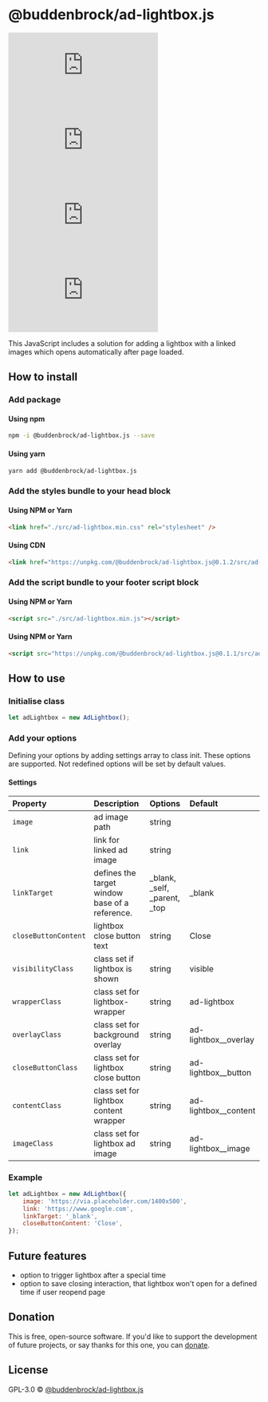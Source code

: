 # @buddenbrock/ad-lightbox.js
![GitHub licenze](https://img.shields.io/github/license/Buddenbrock/ad-lightbox.js?style=for-the-badge)
![GitHub release](https://img.shields.io/github/package-json/version/Buddenbrock/ad-lightbox.js?style=for-the-badge)
![Last commit](https://img.shields.io/github/last-commit/buddenbrock/ad-lightbox.js?style=for-the-badge)
![GitHub repo size](https://img.shields.io/github/repo-size/Buddenbrock/ad-lightbox.js?style=for-the-badge)

This JavaScript includes a solution for adding a lightbox with a linked images which opens automatically after page loaded.

## How to install
### Add package
#### Using npm
```sh
npm -i @buddenbrock/ad-lightbox.js --save
```

#### Using yarn
```sh
yarn add @buddenbrock/ad-lightbox.js
```

### Add the styles bundle to your head block
#### Using NPM or Yarn
```html
<link href="./src/ad-lightbox.min.css" rel="stylesheet" />
```

#### Using CDN
```html
<link href="https://unpkg.com/@buddenbrock/ad-lightbox.js@0.1.2/src/ad-lightbox.min.css" rel="stylesheet" />
```

### Add the script bundle to your footer script block
#### Using NPM or Yarn
```html
<script src="./src/ad-lightbox.min.js"></script>
```

#### Using NPM or Yarn
```html
<script src="https://unpkg.com/@buddenbrock/ad-lightbox.js@0.1.1/src/ad-lightbox.min.js"></script>
```

## How to use
### Initialise class
```javascript
let adLightbox = new AdLightbox();
```

### Add your options
Defining your options by adding settings array to class init. These options are supported. Not redefined options will be set by default values.

#### Settings

| Property              | Description                                      | Options                       | Default               |
|:----------------------|:-------------------------------------------------|:------------------------------|:----------------------|
| `image`               | ad image path                                    | string                        |                       |
| `link`                | link for linked ad image                         | string                        |                       |
| `linkTarget`          | defines the target window base of a reference.   | _blank, _self, _parent, _top  | _blank                |
| `closeButtonContent`  | lightbox close button text                       | string                        | Close                 |
| `visibilityClass`     | class set if lightbox is shown                   | string                        | visible               |
| `wrapperClass`        | class set for lightbox-wrapper                   | string                        | ad-lightbox           |
| `overlayClass`        | class set for background overlay                 | string                        | ad-lightbox__overlay  |
| `closeButtonClass`    | class set for lightbox close button              | string                        | ad-lightbox__button   |
| `contentClass`        | class set for lightbox content wrapper           | string                        | ad-lightbox__content  |
| `imageClass`          | class set for lightbox ad image                  | string                        | ad-lightbox__image    |

### Example
```javascript
let adLightbox = new AdLightbox({
    image: 'https://via.placeholder.com/1400x500',
    link: 'https://www.google.com',
    linkTarget: '_blank',
    closeButtonContent: 'Close',
});
```

## Future features
- option to trigger lightbox after a special time
- option to save closing interaction, that lightbox won't open for a defined time if user reopend page

## Donation
This is free, open-source software. If you'd like to support the development of future projects, or say thanks for this one, you can [donate](https://www.paypal.me/buddenbrock).

## License
GPL-3.0 &copy; [@buddenbrock/ad-lightbox.js](https://github.com/Buddenbrock/ad-lightbox.js/blob/master/LICENSE)